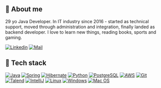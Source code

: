 ## 👋 About me

29 yo Java Developer. In IT industry since 2016 - started as technical support, moved through administration and integration, finally landed as backend developer. I love to learn new things, reading books, sports and gaming.

[![Linkedin](https://img.shields.io/badge/LinkedIn-0077B5?style=for-the-badge&logo=linkedin&logoColor=white)](https://www.linkedin.com/in/milgodyn/)
[![Mail](https://img.shields.io/badge/Microsoft_Outlook-0078D4?style=for-the-badge&logo=microsoft-outlook&logoColor=white)](mailto:milgodyn@outlook.com)

## 🔧 Tech stack

[![Java](https://img.shields.io/badge/Java-ED8B00?style=for-the-badge&logo=openjdk&logoColor=white)](https://m-godyn.github.io/cv/)
[![Spring](https://img.shields.io/badge/Spring-6DB33F?style=for-the-badge&logo=spring&logoColor=white)](https://m-godyn.github.io/cv/)
[![Hibernate](https://img.shields.io/badge/Hibernate-59666C?style=for-the-badge&logo=Hibernate&logoColor=white)](https://m-godyn.github.io/cv/)
[![Python](https://img.shields.io/badge/Python-3776AB?style=for-the-badge&logo=python&logoColor=white)](https://m-godyn.github.io/cv/)
[![PostgreSQL](https://img.shields.io/badge/PostgreSQL-316192?style=for-the-badge&logo=postgresql&logoColor=white)](https://m-godyn.github.io/cv/)
[![AWS](https://img.shields.io/badge/Amazon_AWS-FF9900?style=for-the-badge&logo=amazonaws&logoColor=white)](https://m-godyn.github.io/cv/)
[![Git](https://img.shields.io/badge/GIT-E44C30?style=for-the-badge&logo=git&logoColor=white)](https://m-godyn.github.io/cv/)
[![Talend](https://img.shields.io/badge/Talend-FF6D70?style=for-the-badge&logo=Talend&logoColor=white)](https://m-godyn.github.io/cv/)
[![IntelliJ](https://img.shields.io/badge/IntelliJ_IDEA-000000.svg?style=for-the-badge&logo=intellij-idea&logoColor=white)](https://m-godyn.github.io/cv/)
[![Linux](https://img.shields.io/badge/Linux-FCC624?style=for-the-badge&logo=linux&logoColor=black)](https://m-godyn.github.io/cv/)
[![Windows](https://img.shields.io/badge/Windows-0078D6?style=for-the-badge&logo=windows&logoColor=white)](https://m-godyn.github.io/cv/)
[![Mac OS](https://img.shields.io/badge/mac%20os-000000?style=for-the-badge&logo=apple&logoColor=white)](https://m-godyn.github.io/cv/)

